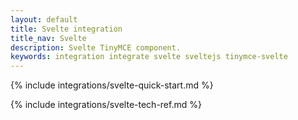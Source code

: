 ```yaml
---
layout: default
title: Svelte integration
title_nav: Svelte
description: Svelte TinyMCE component.
keywords: integration integrate svelte sveltejs tinymce-svelte
---
```


{% include integrations/svelte-quick-start.md %}

{% include integrations/svelte-tech-ref.md %}
